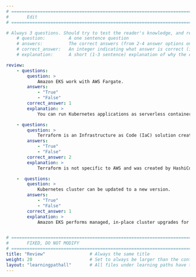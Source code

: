 ```yaml
---
# ================================================================================
#       Edit
# ================================================================================

# Always 3 questions. Should try to test the reader's knowledge, and reinforce the key points you want them to remember.
    # question:         A one sentence question
    # answers:          The correct answers (from 2-4 answer options only). Should be surrounded by quotes.
    # correct_answer:   An integer indicating what answer is correct (index starts from 0)
    # explanation:      A short (1-3 sentence) explanation of why the correct answer is correct. Can add additional context if desired

review:
    - questions:
        question: >
            Amazon EKS work with AWS Fargate.
        answers:
            - "True"
            - "False"
        correct_answer: 1
        explanation: >
            You can run Kubernetes applications as serverless containers using AWS Fargate and Amazon EKS.

    - questions:
        question: >
            Terraform is an Infrastructure as Code (IaC) solution created by AWS.
        answers:
            - "True"
            - "False"
        correct_answer: 2
        explanation: >
            Terraform is not specific to AWS and was created by HashiCorp.

    -  questions:
        question: >
            Kubernetes cluster can be updated to a new version.
        answers:
            - "True"
            - "False"
        correct_answer: 1
        explanation: >
            Amazon EKS performs managed, in-place cluster upgrades for both Kubernetes and Amazon EKS platform versions.


# ================================================================================
#       FIXED, DO NOT MODIFY
# ================================================================================
title: "Review"                 # Always the same title
weight: 20                      # Set to always be larger than the content in this path
layout: "learningpathall"       # All files under learning paths have this same wrapper
---
```

